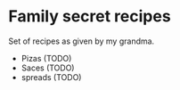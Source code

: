 # Family secret recipes

Set of recipes as given by my grandma. 

- Pizas (TODO)
- Saces (TODO)
- spreads (TODO)